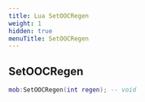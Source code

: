 ```yaml
---
title: Lua SetOOCRegen
weight: 1
hidden: true
menuTitle: SetOOCRegen
---
```

## SetOOCRegen
```lua
mob:SetOOCRegen(int regen); -- void
```